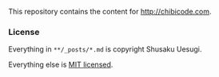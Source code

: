 This repository contains the content for http://chibicode.com.

### License

Everything in `**/_posts/*.md` is copyright Shusaku Uesugi.

Everything else is [MIT licensed](http://chibicode.mit-license.org).

